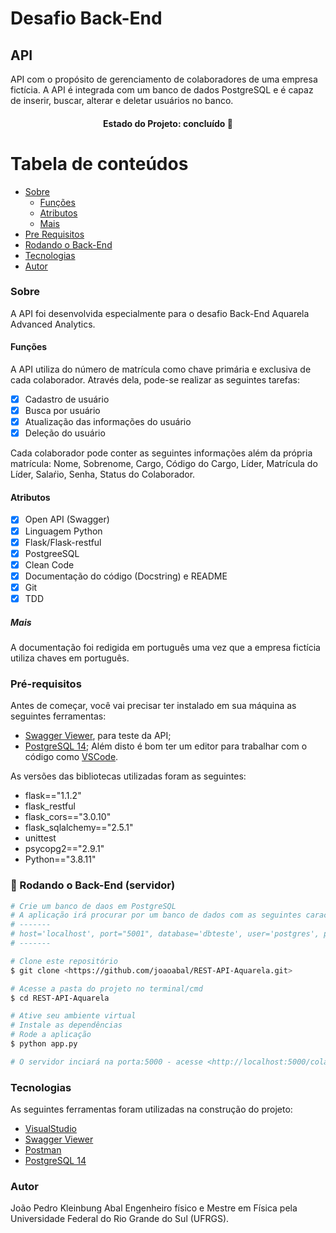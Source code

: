 # Desafio Back-End

## API

<p align="left">API com o propósito de gerenciamento de colaboradores de uma
empresa fictícia. A API é integrada com um banco de dados PostgreSQL e é capaz de inserir, buscar, 
alterar e deletar usuários no banco.</p>

<h4 align="center"> 
Estado do Projeto: concluído 🚀
</h4>

Tabela de conteúdos
=================
<!--ts-->
   * [Sobre](#sobre)
      * [Funções](#funcoes)
      * [Atributos](#atributos)
      * [Mais](#mais)
   * [Pre Requisitos](#pre-requisitos)
   * [Rodando o Back-End](#remote-files)
   * [Tecnologias](#tecnologias)
   * [Autor](#autor)
<!--te-->

### Sobre

A API foi desenvolvida especialmente para o desafio Back-End Aquarela Advanced Analytics. 

#### Funções

A API utiliza do número de matrícula como chave primária e exclusiva de cada colaborador. Através dela, pode-se realizar as seguintes tarefas:

- [x] Cadastro de usuário
- [x] Busca por usuário
- [x] Atualização das informações do usuário
- [x] Deleção do usuário

Cada colaborador pode conter as seguintes informações além da própria matrícula:
Nome, Sobrenome, Cargo, Código do Cargo, Líder, Matrícula do Líder, Salaŕio, Senha, Status do Colaborador.

#### Atributos

- [x] Open API (Swagger)
- [x] Linguagem Python
- [x] Flask/Flask-restful
- [x] PostgreeSQL
- [x] Clean Code
- [x] Documentação do código (Docstring) e README
- [x] Git
- [x] TDD

##### Mais

A documentação foi redigida em português uma vez que a empresa fictícia utiliza chaves em português.

### Pré-requisitos

Antes de começar, você vai precisar ter instalado em sua máquina as seguintes ferramentas:
- [Swagger Viewer](https://marketplace.visualstudio.com/items?itemName=Arjun.swagger-viewer), para teste da API;
- [PostgreSQL 14](https://www.postgresql.org/); 
Além disto é bom ter um editor para trabalhar com o código como [VSCode](https://code.visualstudio.com/).

As versões das bibliotecas utilizadas foram as seguintes:
- flask=="1.1.2"
- flask_restful
- flask_cors=="3.0.10"
- flask_sqlalchemy=="2.5.1"
- unittest
- psycopg2=="2.9.1"
- Python=="3.8.11"

### 🎲 Rodando o Back-End (servidor)

```bash
# Crie um banco de daos em PostgreSQL
# A aplicação irá procurar por um banco de dados com as seguintes características:
# -------
# host='localhost', port="5001", database='dbteste', user='postgres', password='postgres'
# -------

# Clone este repositório
$ git clone <https://github.com/joaoabal/REST-API-Aquarela.git>

# Acesse a pasta do projeto no terminal/cmd
$ cd REST-API-Aquarela

# Ative seu ambiente virtual
# Instale as dependências
# Rode a aplicação
$ python app.py

# O servidor inciará na porta:5000 - acesse <http://localhost:5000/colaborador>
```

### Tecnologias

As seguintes ferramentas foram utilizadas na construção do projeto:

- [VisualStudio](https://visualstudio.microsoft.com/pt-br/)
- [Swagger Viewer](https://marketplace.visualstudio.com/items?itemName=Arjun.swagger-viewer)
- [Postman](https://www.postman.com/)
- [PostgreSQL 14](https://www.postgresql.org/)

### Autor

João Pedro Kleinbung Abal
Engenheiro físico e Mestre em Física pela Universidade Federal do Rio Grande do Sul (UFRGS).